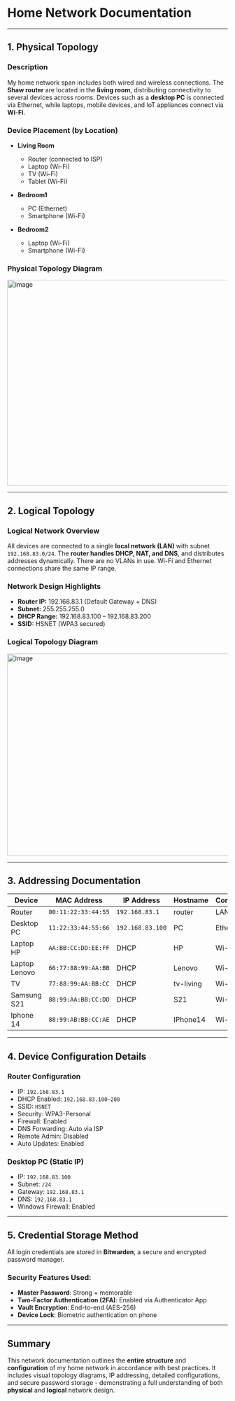 # Home Network Documentation

---

## 1. Physical Topology

###  Description

My home network span includes both wired and wireless connections. The **Shaw router** are located in the **living room**, distributing connectivity to several devices across rooms. Devices such as a **desktop PC** is connected via Ethernet, while laptops, mobile devices, and IoT appliances connect via **Wi-Fi**.

### Device Placement (by Location)

- **Living Room**  
  - Router (connected to ISP)
  - Laptop (Wi-Fi)
  - TV (Wi-Fi)
  - Tablet (Wi-Fi)
- **Bedroom1**
  - PC (Ethernet)
  - Smartphone (Wi-Fi)

- **Bedroom2**
  - Laptop (Wi-Fi)
  - Smartphone (Wi-Fi)

### Physical Topology Diagram

<img width="851" height="471" alt="image" src="https://github.com/user-attachments/assets/c622a1c8-edaa-4e4a-a4b2-a66304820c25" />

---

## 2. Logical Topology

### Logical Network Overview

All devices are connected to a single **local network (LAN)** with subnet `192.168.83.0/24`. The **router handles DHCP, NAT, and DNS**, and distributes addresses dynamically. There are no VLANs in use. Wi-Fi and Ethernet connections share the same IP range.

### Network Design Highlights

- **Router IP:** 192.168.83.1 (Default Gateway + DNS)
- **Subnet:** 255.255.255.0 
- **DHCP Range:** 192.168.83.100 – 192.168.83.200
- **SSID:** HSNET (WPA3 secured)


### Logical Topology Diagram

<img width="729" height="463" alt="image" src="https://github.com/user-attachments/assets/f7336e3f-41f9-4b51-9636-a7c0a4d002f3" />



---

## 3.  Addressing Documentation

| Device     | MAC Address        | IP Address | Hostname | Connection | Assigned|
|------------|--------------------|------------|----------|------------|-------------|
| Router         | `00:11:22:33:44:55`| `192.168.83.1`    | router       | LAN        | Static      | 
| Desktop PC     | `11:22:33:44:55:66`| `192.168.83.100`  |   PC    | Ethernet   | Static      |
| Laptop HP       | `AA:BB:CC:DD:EE:FF`| DHCP  | HP            | Wi-Fi      | Dynamic        |
|  Laptop Lenovo  | `66:77:88:99:AA:BB`| DHCP  | Lenovo     | Wi-Fi   | Dynamic             |
| TV             | `77:88:99:AA:BB:CC`| DHCP  | tv-living    | Wi-Fi      | Dynamic        |
| Samsung S21    | `88:99:AA:BB:CC:DD`| DHCP  | S21       | Wi-Fi      | Dynamic        | 
| Iphone 14        | `88:99:AB:BB:CC:AE` | DHCP   |  IPhone14 | Wi-Fi       | Dynamic      | 

---

## 4.  Device Configuration Details

###  Router Configuration

- IP: `192.168.83.1`
- DHCP Enabled: `192.168.83.100–200`
- SSID: `HSNET`
- Security: WPA3-Personal
- Firewall: Enabled
- DNS Forwarding: Auto via ISP
- Remote Admin: Disabled
- Auto Updates: Enabled

### Desktop PC (Static IP)

- IP: `192.168.83.100`
- Subnet: `/24`
- Gateway: `192.168.83.1`
- DNS: `192.168.83.1`
- Windows Firewall: Enabled


---

## 5.  Credential Storage Method

All login credentials are stored in **Bitwarden**, a secure and encrypted password manager.

### Security Features Used:

- **Master Password**: Strong + memorable
- **Two-Factor Authentication (2FA)**: Enabled via Authenticator App
- **Vault Encryption**: End-to-end (AES-256)
- **Device Lock**: Biometric authentication on phone


---

## Summary

This network documentation outlines the **entire structure** and **configuration** of my home network in accordance with best practices. It includes visual topology diagrams, IP addressing, detailed configurations, and secure password storage - demonstrating a full understanding of both **physical** and **logical** network design.





